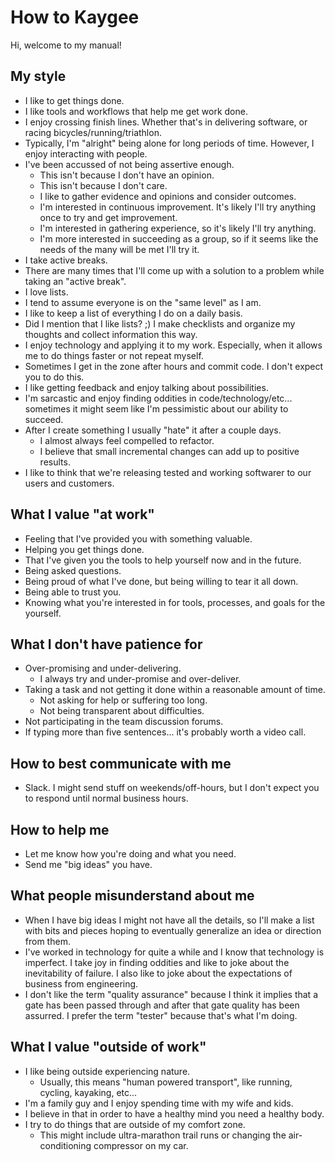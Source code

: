 # How to Kaygee

Hi, welcome to my manual!

## My style

- I like to get things done.
- I like tools and workflows that help me get work done.
- I enjoy crossing finish lines. Whether that's in delivering software, or racing bicycles/running/triathlon.
- Typically, I'm "alright" being alone for long periods of time. However, I enjoy interacting with people.
- I've been accussed of not being assertive enough.
  - This isn't because I don't have an opinion.
  - This isn't because I don't care.
  - I like to gather evidence and opinions and consider outcomes.
  - I'm interested in continuous improvement. It's likely I'll try anything once to try and get improvement.
  - I'm interested in gathering experience, so it's likely I'll try anything.
  - I'm more interested in succeeding as a group, so if it seems like the needs of the many will be met I'll try it.
- I take active breaks.
- There are many times that I'll come up with a solution to a problem while taking an "active break".
- I love lists.
- I tend to assume everyone is on the "same level" as I am.
- I like to keep a list of everything I do on a daily basis.
- Did I mention that I like lists? ;) I make checklists and organize my thoughts and collect information this way.
- I enjoy technology and applying it to my work. Especially, when it allows me to do things faster or not repeat myself.
- Sometimes I get in the zone after hours and commit code. I don't expect you to do this.
- I like getting feedback and enjoy talking about possibilities.
- I'm sarcastic and enjoy finding oddities in code/technology/etc... sometimes it might seem like I'm pessimistic about our ability to succeed.
- After I create something I usually "hate" it after a couple days.
  - I almost always feel compelled to refactor.
  - I believe that small incremental changes can add up to positive results.
- I like to think that we're releasing tested and working softwarer to our users and customers.

## What I value "at work"

- Feeling that I've provided you with something valuable.
- Helping you get things done.
- That I've given you the tools to help yourself now and in the future.
- Being asked questions.
- Being proud of what I've done, but being willing to tear it all down.
- Being able to trust you.
- Knowing what you're interested in for tools, processes, and goals for the yourself.

## What I don't have patience for

- Over-promising and under-delivering.
  - I always try and under-promise and over-deliver.
- Taking a task and not getting it done within a reasonable amount of time.
  - Not asking for help or suffering too long.
  - Not being transparent about difficulties.
- Not participating in the team discussion forums.
- If typing more than five sentences... it's probably worth a video call.

## How to best communicate with me

- Slack. I might send stuff on weekends/off-hours, but I don't expect you to respond until normal business hours.

## How to help me

- Let me know how you're doing and what you need.
- Send me "big ideas" you have.

## What people misunderstand about me

- When I have big ideas I might not have all the details, so I'll make a list with bits and pieces hoping to eventually generalize an idea or direction from them.
- I've worked in technology for quite a while and I know that technology is imperfect. I take joy in finding oddities and like to joke about the inevitability of failure. I also like to joke about the expectations of business from engineering.
- I don't like the term "quality assurance" because I think it implies that a gate has been passed through and after that gate quality has been assurred. I prefer the term "tester" because that's what I'm doing.

## What I value "outside of work"

- I like being outside experiencing nature.
  - Usually, this means "human powered transport", like running, cycling, kayaking, etc...
- I'm a family guy and I enjoy spending time with my wife and kids.
- I believe in that in order to have a healthy mind you need a healthy body.
- I try to do things that are outside of my comfort zone.
  - This might include ultra-marathon trail runs or changing the air-conditioning compressor on my car.
